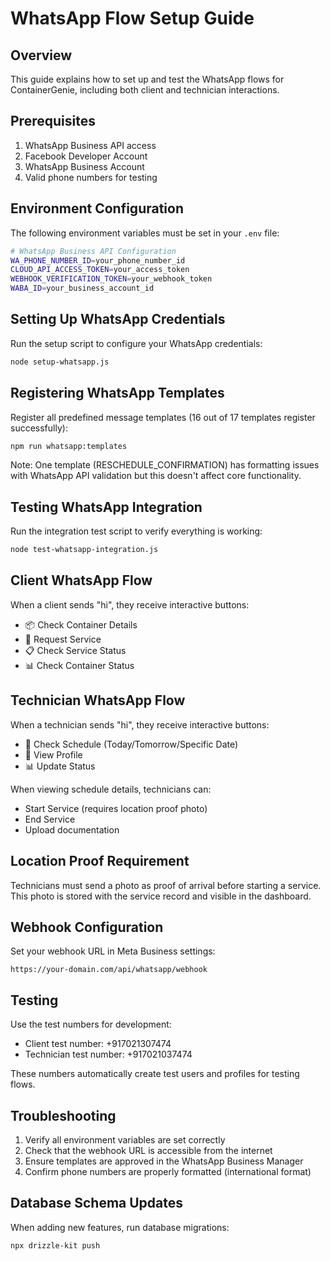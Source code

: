# WhatsApp Flow Setup Guide

## Overview
This guide explains how to set up and test the WhatsApp flows for ContainerGenie, including both client and technician interactions.

## Prerequisites
1. WhatsApp Business API access
2. Facebook Developer Account
3. WhatsApp Business Account
4. Valid phone numbers for testing

## Environment Configuration
The following environment variables must be set in your `.env` file:

```bash
# WhatsApp Business API Configuration
WA_PHONE_NUMBER_ID=your_phone_number_id
CLOUD_API_ACCESS_TOKEN=your_access_token
WEBHOOK_VERIFICATION_TOKEN=your_webhook_token
WABA_ID=your_business_account_id
```

## Setting Up WhatsApp Credentials
Run the setup script to configure your WhatsApp credentials:

```bash
node setup-whatsapp.js
```

## Registering WhatsApp Templates
Register all predefined message templates (16 out of 17 templates register successfully):

```bash
npm run whatsapp:templates
```

Note: One template (RESCHEDULE_CONFIRMATION) has formatting issues with WhatsApp API validation but this doesn't affect core functionality.

## Testing WhatsApp Integration
Run the integration test script to verify everything is working:

```bash
node test-whatsapp-integration.js
```

## Client WhatsApp Flow
When a client sends "hi", they receive interactive buttons:
- 📦 Check Container Details
- 🔧 Request Service
- 📋 Check Service Status
- 📊 Check Container Status

## Technician WhatsApp Flow
When a technician sends "hi", they receive interactive buttons:
- 📅 Check Schedule (Today/Tomorrow/Specific Date)
- 👤 View Profile
- 📊 Update Status

When viewing schedule details, technicians can:
- Start Service (requires location proof photo)
- End Service
- Upload documentation

## Location Proof Requirement
Technicians must send a photo as proof of arrival before starting a service. This photo is stored with the service record and visible in the dashboard.

## Webhook Configuration
Set your webhook URL in Meta Business settings:
```
https://your-domain.com/api/whatsapp/webhook
```

## Testing
Use the test numbers for development:
- Client test number: +917021307474
- Technician test number: +917021037474

These numbers automatically create test users and profiles for testing flows.

## Troubleshooting
1. Verify all environment variables are set correctly
2. Check that the webhook URL is accessible from the internet
3. Ensure templates are approved in the WhatsApp Business Manager
4. Confirm phone numbers are properly formatted (international format)

## Database Schema Updates
When adding new features, run database migrations:
```bash
npx drizzle-kit push
```